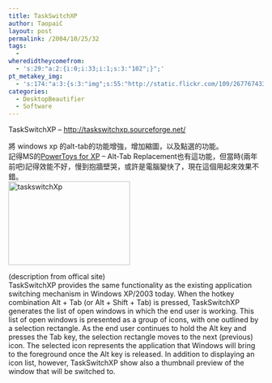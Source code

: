 ```yaml
---
title: TaskSwitchXP
author: TaopaiC
layout: post
permalink: /2004/10/25/32
tags:
  - 
wheredidtheycomefrom:
  - 's:29:"a:2:{i:0;i:33;i:1;s:3:"102";}";'
pt_metakey_img:
  - 's:174:"a:3:{s:3:"img";s:55:"http://static.flickr.com/109/267767433_1fb3628280_m.jpg";s:3:"alt";s:12:"taskswitchXp";s:3:"url";s:47:"http://www.flickr.com/photos/taopaic/267767433/";}";'
categories:
  - DesktopBeautifier
  - Software
---
```

TaskSwitchXP &#8211; http://taskswitchxp.sourceforge.net/

將 windows xp 的alt-tab的功能增強，增加縮圖，以及點選的功能。  
記得MS的[PowerToys for XP][1] &#8211; Alt-Tab Replacement也有這功能，但當時(兩年前吧)記得效能不好，慢到抱牆壁哭，或許是電腦變快了，現在這個用起來效果不錯。  
[<img src="http://static.flickr.com/109/267767433_1fb3628280_m.jpg" alt="taskswitchXp" height="165" width="240" />][2]

<!--more-->

  
(description from offical site)  
TaskSwitchXP provides the same functionality as the existing application switching mechanism in Windows XP/2003 today. When the hotkey combination Alt + Tab (or Alt + Shift + Tab) is pressed, TaskSwitchXP generates the list of open windows in which the end user is working. This list of open windows is presented as a group of icons, with one outlined by a selection rectangle. As the end user continues to hold the Alt key and presses the Tab key, the selection rectangle moves to the next (previous) icon. The selected icon represents the application that Windows will bring to the foreground once the Alt key is released. In addition to displaying an icon list, however, TaskSwitchXP show also a thumbnail preview of the window that will be switched to.

 [1]: http://www.microsoft.com/windowsxp/downloads/powertoys/xppowertoys.mspx
 [2]: http://www.flickr.com/photos/taopaic/267767433/ "Photo Sharing"